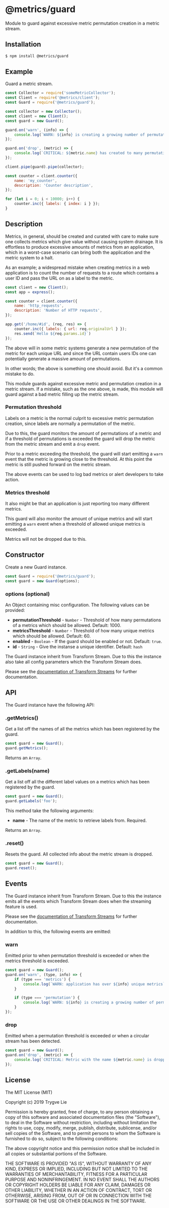 # @metrics/guard

Module to guard against excessive metric permutation creation in a metric stream.

## Installation

```bash
$ npm install @metrics/guard
```

## Example

Guard a metric stream.

```js
const Collector = require('someMetricCollector');
const Client = require('@metrics/client');
const Guard = require('@metrics/guard');

const collector = new Collector();
const client = new Client();
const guard = new Guard();

guard.on('warn', (info) => {
    console.log(`WARN: ${info} is creating a growing number of permutations`);
});

guard.on('drop', (metric) => {
    console.log(`CRITICAL: ${metric.name} has created to many permutations. Metric is dropped.`);
});

client.pipe(guard).pipe(collector);

const counter = client.counter({
    name: 'my_counter',
    description: 'Counter description',
});

for (let i = 0; i < 10000; i++) {
    counter.inc({ labels: { index: i } });
}
```

## Description

Metrics, in general, should be created and curated with care to make sure one
collects metrics which give value without causing system drainage. It is
effortless to produce excessive amounts of metrics from an application, which
in a worst-case scenario can bring both the application and the metric system
to a halt.

As an example; a widespread mistake when creating metrics in a web application
is to count the number of requests to a route which contains a user ID and
pass the URL on as a label to the metric.

```js
const client = new Client();
const app = express();

const counter = client.counter({
    name: 'http_requests',
    description: 'Number of HTTP requests',
});

app.get('/home/#id', (req, res) => {
    counter.inc({ labels: { url: req.originalUrl } });
    res.send(`Hello ${req.params.id}`)
});
```

The above will in some metric systems generate a new permutation of the metric
for each unique URL and since the URL contain users IDs one can potentially
generate a massive amount of permutations.

In other words; the above is something one should avoid. But it's a common
mistake to do.

This module guards against excessive metric and permutation creation in a metric
stream. If a mistake, such as the one above, is made, this module will guard
against a bad metric filling up the metric stream.

### Permutation threshold

Labels on a metric is the normal culprit to excessive metric permutation creation,
since labels are normally a permutation of the metric.

Due to this, the guard monitors the amount of permutations of a metric and if a
threshold of permutations is exceeded the guard will drop the metric from the
metric stream and emit a `drop` event.

Prior to a metric exceeding the threshold, the guard will start emitting
a `warn` event that the metric is growing close to the threshold. At this point
the metric is still pushed forward on the metric stream.

The above events can be used to log bad metrics or alert developers to take
action.

### Metrics threshold

It also might be that an application is just reporting too many different metrics.

This guard will also monitor the amount of unique metrics and will start emitting
a `warn` event when a threshold of allowed unique metrics is exceeded.

Metrics will not be dropped due to this.

## Constructor

Create a new Guard instance.

```js
const Guard = require('@metrics/guard');
const guard = new Guard(options);
```

### options (optional)

An Object containing misc configuration. The following values can be provided:

  * **permutationThreshold** - `Number` - Threshold of how many permutations of a metrics which should be allowed. Default: 1000.
  * **metricsThreshold** - `Number` - Threshold of how many unique metrics which should be allowed. Default: 60.
  * **enabled** - `Boolean` - If the guard should be enabled or not. Default: `true`.
  * **id** - `String` - Give the instanse a unique identifier. Default: `hash`

The Guard instance inherit from Transform Stream. Due to this the instance also
take all config parameters which the Transform Stream does.

Please see the [documentation of Transform Streams](https://nodejs.org/api/stream.html#stream_duplex_and_transform_streams) for further documentation.

## API

The Guard instance have the following API:

### .getMetrics()

Get a list off the names of all the metrics which has been registered by the
guard.

```js
const guard = new Guard();
guard.getMetrics();
```

Returns an `Array`.

### .getLabels(name)

Get a list off all the different label values on a metrics which has been registered
by the guard.

```js
const guard = new Guard();
guard.getLabels('foo');
```

This method take the following arguments:

 * **name** - The name of the metric to retrieve labels from. Required.

Returns an `Array`.

### .reset()

Resets the guard. All collected info about the metric stream is dropped.

```js
const guard = new Guard();
guard.reset();
```

## Events

The Guard instance inherit from Transform Stream. Due to this the instance emits all
the events which Transform Stream does when the streaming feature is used.

Please see the [documentation of Transform Streams](https://nodejs.org/api/stream.html#stream_duplex_and_transform_streams) for further documentation.

In addition to this, the following events are emitted:

### warn

Emitted prior to when permutation threshold is exceeded or when the metrics
threshold is exceeded.

```js
const guard = new Guard();
guard.on('warn', (type, info) => {
    if (type === 'metrics') {
        console.log(`WARN: application has over ${info} unique metrics`);
    }

    if (type === 'permutation') {
        console.log(`WARN: ${info} is creating a growing number of permutations`);
    }
});
```

### drop

Emitted when a permutation threshold is exceeded or when a circular stream has
been detected.

```js
const guard = new Guard();
guard.on('drop', (metric) => {
    console.log(`CRITICAL: Metric with the name ${metric.name} is dropped.`);
});
```

## License

The MIT License (MIT)

Copyright (c) 2019 Trygve Lie

Permission is hereby granted, free of charge, to any person obtaining a copy
of this software and associated documentation files (the "Software"), to deal
in the Software without restriction, including without limitation the rights
to use, copy, modify, merge, publish, distribute, sublicense, and/or sell
copies of the Software, and to permit persons to whom the Software is
furnished to do so, subject to the following conditions:

The above copyright notice and this permission notice shall be included in all
copies or substantial portions of the Software.

THE SOFTWARE IS PROVIDED "AS IS", WITHOUT WARRANTY OF ANY KIND, EXPRESS OR
IMPLIED, INCLUDING BUT NOT LIMITED TO THE WARRANTIES OF MERCHANTABILITY,
FITNESS FOR A PARTICULAR PURPOSE AND NONINFRINGEMENT. IN NO EVENT SHALL THE
AUTHORS OR COPYRIGHT HOLDERS BE LIABLE FOR ANY CLAIM, DAMAGES OR OTHER
LIABILITY, WHETHER IN AN ACTION OF CONTRACT, TORT OR OTHERWISE, ARISING FROM,
OUT OF OR IN CONNECTION WITH THE SOFTWARE OR THE USE OR OTHER DEALINGS IN THE
SOFTWARE.
